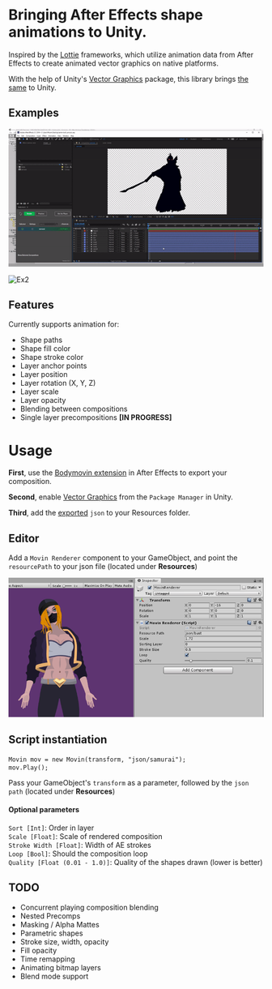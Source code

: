 # Bringing After Effects shape animations to Unity.

Inspired by the [Lottie](https://github.com/airbnb/lottie-web) frameworks, which utilize animation data from After Effects to create animated vector graphics on native platforms. 
  
With the help of Unity's [Vector Graphics](https://docs.unity3d.com/Packages/com.unity.vectorgraphics@1.0/manual/index.html) package, this library brings [the same](https://www.lottiefiles.com/) to Unity.


## Examples

![Ex1](gifs/samurai.gif)

![Ex2](gifs/game.gif)  

  
## Features

Currently supports animation for: 

- Shape paths
- Shape fill color
- Shape stroke color
- Layer anchor points
- Layer position
- Layer rotation (X, Y, Z)
- Layer scale
- Layer opacity 
- Blending between compositions
- Single layer precompositions **[IN PROGRESS]**  


# Usage

**First**, use the [Bodymovin extension](https://creative.adobe.com/addons/products/12557) in After Effects to export your composition.

**Second**, enable [Vector Graphics](https://docs.unity3d.com/Packages/com.unity.vectorgraphics@1.0/manual/index.html) from the `Package Manager` in Unity.

**Third**, add the [exported](https://www.youtube.com/watch?v=5XMUJdjI0L8) `json` to your Resources folder.   


## Editor

Add a `Movin Renderer` component to your GameObject, and point the `resourcePath` to your json file (located under **Resources**)

![Ex](gifs/renderer.png)


## Script instantiation

```
Movin mov = new Movin(transform, "json/samurai");
mov.Play();
```

Pass your GameObject's `transform` as a parameter, followed by the `json path` (located under **Resources**)


#### Optional parameters

`Sort [Int]`: Order in layer  
`Scale [Float]`: Scale of rendered composition  
`Stroke Width [Float]`: Width of AE strokes  
`Loop [Bool]`: Should the composition loop  
`Quality [Float (0.01 - 1.0)]`: Quality of the shapes drawn (lower is better)  


## TODO

- Concurrent playing composition blending
- Nested Precomps
- Masking / Alpha Mattes
- Parametric shapes
- Stroke size, width, opacity
- Fill opacity
- Time remapping
- Animating bitmap layers
- Blend mode support